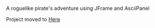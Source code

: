 A roguelike pirate's adventure using JFrame and AsciiPanel

Project moved to [Here](https://github.com/bradsmialek/treasure)
